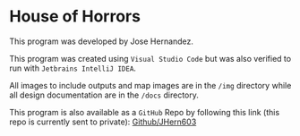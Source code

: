 # House of Horrors

This program was developed by Jose Hernandez.

This program was created using `Visual Studio Code` but was also verified to run with `Jetbrains IntelliJ IDEA`.

All images to include outputs and map images are in the `/img` directory while all design documentation are in the `/docs` directory.

This program is also available as a `GitHub` Repo by following this link (this repo is currently sent to private): [Github/JHern603](https://github.com/jhern603/houseOfHorror)